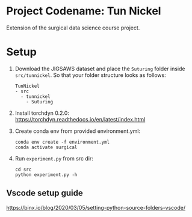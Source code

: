 # Project Codename: Tun Nickel
Extension of the surgical data science course project.

# Setup
1. Download the JIGSAWS dataset and place the `Suturing` folder inside `src/tunnickel`. So that your folder structure looks as follows:

    ```
    TunNickel
    - src
      - tunnickel
        - Suturing
    ```

2. Install torchdyn 0.2.0: https://torchdyn.readthedocs.io/en/latest/index.html

3. Create conda env from provided environment.yml:

       conda env create -f environment.yml
       conda activate surgical

4. Run `experiment.py` from src dir:

       cd src
       python experiment.py -h
    
## Vscode setup guide
https://binx.io/blog/2020/03/05/setting-python-source-folders-vscode/
